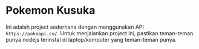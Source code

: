 # Pokemon Kusuka

Ini adalah project sederhana dengan menggunakan API `https://pokeapi.co/`. Untuk menjalankan project ini, pastikan teman-teman punya nodejs terinstal di laptop/komputer yang teman-teman punya.
